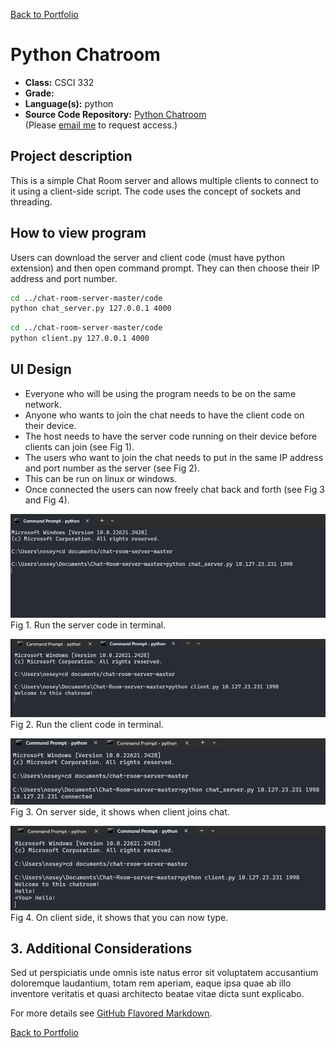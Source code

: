 [Back to Portfolio](./)

Python Chatroom
===============

-   **Class:** CSCI 332
-   **Grade:** 
-   **Language(s):** python
-   **Source Code Repository:** [Python Chatroom](https://github.com/noseypringles/Python-Chatroom)  
    (Please [email me](mailto:kequick@csustudent.net?subject=GitHub%20Access) to request access.)

## Project description

This is a simple Chat Room server and allows multiple clients to connect to it using a client-side script. The code uses the concept of sockets and threading. 

## How to view program

Users can download the server and client code (must have python extension) and then open command prompt. They can then choose their IP address and port number.
```bash
cd ../chat-room-server-master/code
python chat_server.py 127.0.0.1 4000
```
```bash
cd ../chat-room-server-master/code
python client.py 127.0.0.1 4000
```

## UI Design

- Everyone who will be using the program needs to be on the same network.
- Anyone who wants to join the chat needs to have the client code on their device.
- The host needs to have the server code running on their device before clients can join (see Fig 1).
- The users who want to join the chat needs to put in the same IP address and port number as the server (see Fig 2).
- This can be run on linux or windows.
- Once connected the users can now freely chat back and forth (see Fig 3 and Fig 4).


![serverRun](/images/csci332Media/serverRun.png)  
Fig 1. Run the server code in terminal.

![clientRun](/images/csci332Media/clientRun.png)  
Fig 2. Run the client code in terminal.

![clientConnected](/images/csci332Media/clientConnected.png)  
Fig 3. On server side, it shows when client joins chat.

![typeChat](/images/csci332Media/typeChat.png)  
Fig 4. On client side, it shows that you can now type.

## 3. Additional Considerations

Sed ut perspiciatis unde omnis iste natus error sit voluptatem accusantium doloremque laudantium, totam rem aperiam, eaque ipsa quae ab illo inventore veritatis et quasi architecto beatae vitae dicta sunt explicabo. 

For more details see [GitHub Flavored Markdown](https://guides.github.com/features/mastering-markdown/).

[Back to Portfolio](./)
